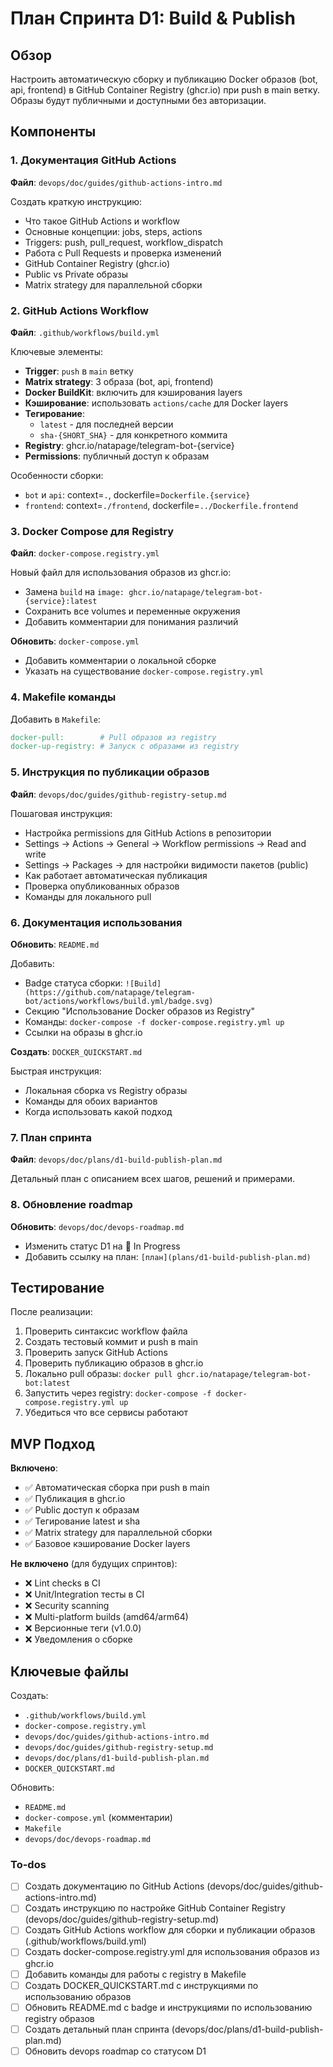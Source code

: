 # План Спринта D1: Build & Publish

## Обзор

Настроить автоматическую сборку и публикацию Docker образов (bot, api, frontend) в GitHub Container Registry (ghcr.io) при push в main ветку. Образы будут публичными и доступными без авторизации.

## Компоненты

### 1. Документация GitHub Actions

**Файл**: `devops/doc/guides/github-actions-intro.md`

Создать краткую инструкцию:

- Что такое GitHub Actions и workflow
- Основные концепции: jobs, steps, actions
- Triggers: push, pull_request, workflow_dispatch
- Работа с Pull Requests и проверка изменений
- GitHub Container Registry (ghcr.io)
- Public vs Private образы
- Matrix strategy для параллельной сборки

### 2. GitHub Actions Workflow

**Файл**: `.github/workflows/build.yml`

Ключевые элементы:

- **Trigger**: `push` в `main` ветку
- **Matrix strategy**: 3 образа (bot, api, frontend)
- **Docker BuildKit**: включить для кэширования layers
- **Кэширование**: использовать `actions/cache` для Docker layers
- **Тегирование**:
  - `latest` - для последней версии
  - `sha-{SHORT_SHA}` - для конкретного коммита
- **Registry**: ghcr.io/natapage/telegram-bot-{service}
- **Permissions**: публичный доступ к образам

Особенности сборки:

- `bot` и `api`: context=`.`, dockerfile=`Dockerfile.{service}`
- `frontend`: context=`./frontend`, dockerfile=`../Dockerfile.frontend`

### 3. Docker Compose для Registry

**Файл**: `docker-compose.registry.yml`

Новый файл для использования образов из ghcr.io:

- Замена `build` на `image: ghcr.io/natapage/telegram-bot-{service}:latest`
- Сохранить все volumes и переменные окружения
- Добавить комментарии для понимания различий

**Обновить**: `docker-compose.yml`

- Добавить комментарии о локальной сборке
- Указать на существование `docker-compose.registry.yml`

### 4. Makefile команды

Добавить в `Makefile`:

```makefile
docker-pull:        # Pull образов из registry
docker-up-registry: # Запуск с образами из registry
```

### 5. Инструкция по публикации образов

**Файл**: `devops/doc/guides/github-registry-setup.md`

Пошаговая инструкция:

- Настройка permissions для GitHub Actions в репозитории
- Settings → Actions → General → Workflow permissions → Read and write
- Settings → Packages → для настройки видимости пакетов (public)
- Как работает автоматическая публикация
- Проверка опубликованных образов
- Команды для локального pull

### 6. Документация использования

**Обновить**: `README.md`

Добавить:

- Badge статуса сборки: `![Build](https://github.com/natapage/telegram-bot/actions/workflows/build.yml/badge.svg)`
- Секцию "Использование Docker образов из Registry"
- Команды: `docker-compose -f docker-compose.registry.yml up`
- Ссылки на образы в ghcr.io

**Создать**: `DOCKER_QUICKSTART.md`

Быстрая инструкция:

- Локальная сборка vs Registry образы
- Команды для обоих вариантов
- Когда использовать какой подход

### 7. План спринта

**Файл**: `devops/doc/plans/d1-build-publish-plan.md`

Детальный план с описанием всех шагов, решений и примерами.

### 8. Обновление roadmap

**Обновить**: `devops/doc/devops-roadmap.md`

- Изменить статус D1 на 🚧 In Progress
- Добавить ссылку на план: `[план](plans/d1-build-publish-plan.md)`

## Тестирование

После реализации:

1. Проверить синтаксис workflow файла
2. Создать тестовый коммит и push в main
3. Проверить запуск GitHub Actions
4. Проверить публикацию образов в ghcr.io
5. Локально pull образы: `docker pull ghcr.io/natapage/telegram-bot-bot:latest`
6. Запустить через registry: `docker-compose -f docker-compose.registry.yml up`
7. Убедиться что все сервисы работают

## MVP Подход

**Включено**:

- ✅ Автоматическая сборка при push в main
- ✅ Публикация в ghcr.io
- ✅ Public доступ к образам
- ✅ Тегирование latest и sha
- ✅ Matrix strategy для параллельной сборки
- ✅ Базовое кэширование Docker layers

**Не включено** (для будущих спринтов):

- ❌ Lint checks в CI
- ❌ Unit/Integration тесты в CI
- ❌ Security scanning
- ❌ Multi-platform builds (amd64/arm64)
- ❌ Версионные теги (v1.0.0)
- ❌ Уведомления о сборке

## Ключевые файлы

Создать:

- `.github/workflows/build.yml`
- `docker-compose.registry.yml`
- `devops/doc/guides/github-actions-intro.md`
- `devops/doc/guides/github-registry-setup.md`
- `devops/doc/plans/d1-build-publish-plan.md`
- `DOCKER_QUICKSTART.md`

Обновить:

- `README.md`
- `docker-compose.yml` (комментарии)
- `Makefile`
- `devops/doc/devops-roadmap.md`

### To-dos

- [ ] Создать документацию по GitHub Actions (devops/doc/guides/github-actions-intro.md)
- [ ] Создать инструкцию по настройке GitHub Container Registry (devops/doc/guides/github-registry-setup.md)
- [ ] Создать GitHub Actions workflow для сборки и публикации образов (.github/workflows/build.yml)
- [ ] Создать docker-compose.registry.yml для использования образов из ghcr.io
- [ ] Добавить команды для работы с registry в Makefile
- [ ] Создать DOCKER_QUICKSTART.md с инструкциями по использованию образов
- [ ] Обновить README.md с badge и инструкциями по использованию registry образов
- [ ] Создать детальный план спринта (devops/doc/plans/d1-build-publish-plan.md)
- [ ] Обновить devops roadmap со статусом D1
